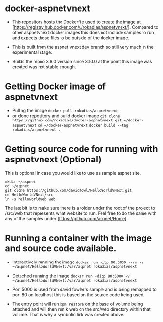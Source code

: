 docker-aspnetvnext
==================

* This repository hosts the Dockerfile used to create the image at [https://registry.hub.docker.com/u/rokadias/aspnetvnext/]. Compared to other aspnetvnext docker images this does not include samples to run and expects those files to be outside of the docker image.

* This is built from the aspnet vnext dev branch so still very much in the experimental stage.

* Builds the mono 3.8.0 version since 3.10.0 at the point this image was created was not stable enough. 

# Getting Docker image of aspnetvnext
* Pulling the image
  `docker pull rokadias/aspnetvnext`
* or clone repository and build docker image
  `git clone https://github.com/rokadias/docker-aspnetvnext.git ~/docker-aspnetvnext`
  `cd ~/docker-aspnetvnext`
  `docker build --tag rokadias/aspnetvnext .`

# Getting source code for running with aspnetvnext (Optional)
This is optional in case you would like to use as sample aspnet site.
  ```
  mkdir ~/aspnet
  cd ~/aspnet
  git clone https://github.com/davidfowl/HelloWorldVNext.git
  cd HelloWorldVNext/src
  ln -s helloworldweb web
  ```

The last bit is to make sure there is a folder under the root of the project to /src/web that represents what website to run. Feel free to do the same with any of the samples under [https://github.com/aspnet/Home].

# Running a container with the image and source code available.
* Interactively running the image
  `docker run -itp 80:5000 --rm -v ~/aspnet/HelloWorldVNext:/var/aspnet rokadias/aspnetvnext`
* Detached running the image
  `docker run -ditp 80:5000 -v ~/aspnet/HelloWorldVNext:/var/aspnet rokadias/aspnetvnext`

* Port 5000 is used from david fowler's sample and is being remapped to port 80 on localhost this is based on the source code being used.
* The entry point will run `kpm restore` on the base of volume being attached and will then run k web on the src/web directory within that volume. That is why a symbolic link was created above.